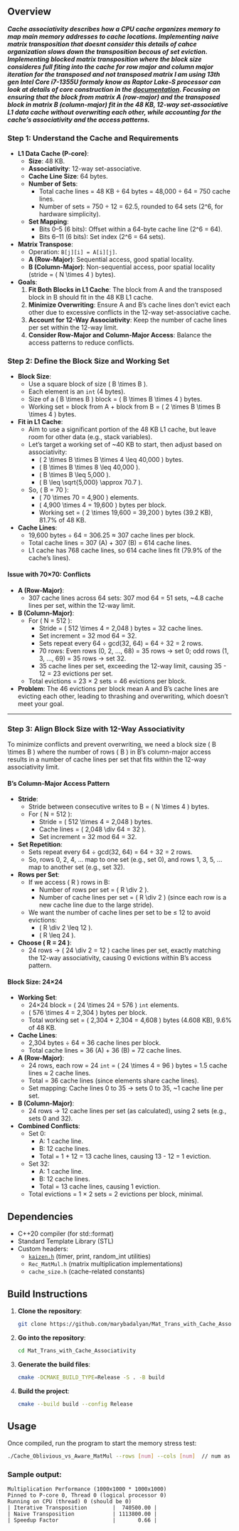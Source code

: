 
## Overview

***Cache associativity describes how a CPU cache organizes memory to map main memory addresses to cache locations.
Implementing naive matrix transposition  that doesnt consider this details of cahce organization slows down the transposition becous of set eviction.
Implementing  blocked matrix transposition where the block size consideres full fiting into the cache for row major and column  major iteration for the transposed and not transposed matrix 
I am using  13th gen Intel Core i7-1355U formaly know as Raptor Lake-S processor can look at details of core construction in the [documentation](https://edc.intel.com/content/www/us/en/design/products/platforms/details/raptor-lake-s/13th-generation-core-processor-specification-update/).
Focusing on ensuring that the block from matrix A (row-major) and the transposed block in matrix B (column-major) fit in the 48 KB, 12-way set-associative L1 data cache without overwriting each other, while accounting for the cache’s associativity and the access patterns.***

### Step 1: Understand the Cache and Requirements
- **L1 Data Cache (P-core)**:
  - **Size**: 48 KB.
  - **Associativity**: 12-way set-associative.
  - **Cache Line Size**: 64 bytes.
  - **Number of Sets**:
    - Total cache lines = 48 KB ÷ 64 bytes = 48,000 ÷ 64 = 750 cache lines.
    - Number of sets = 750 ÷ 12 = 62.5, rounded to 64 sets (2^6, for hardware simplicity).
  - **Set Mapping**:
    - Bits 0–5 (6 bits): Offset within a 64-byte cache line (2^6 = 64).
    - Bits 6–11 (6 bits): Set index (2^6 = 64 sets).
- **Matrix Transpose**:
  - Operation: `B[j][i] = A[i][j]`.
  - **A (Row-Major)**: Sequential access, good spatial locality.
  - **B (Column-Major)**: Non-sequential access, poor spatial locality (stride = \( N \times 4 \) bytes).
- **Goals**:
  1. **Fit Both Blocks in L1 Cache**: The block from A and the transposed block in B should fit in the 48 KB L1 cache.
  2. **Minimize Overwriting**: Ensure A and B’s cache lines don’t evict each other due to excessive conflicts in the 12-way set-associative cache.
  3. **Account for 12-Way Associativity**: Keep the number of cache lines per set within the 12-way limit.
  4. **Consider Row-Major and Column-Major Access**: Balance the access patterns to reduce conflicts.

### Step 2: Define the Block Size and Working Set
- **Block Size**:
  - Use a square block of size \( B \times B \).
  - Each element is an `int` (4 bytes).
  - Size of a \( B \times B \) block = \( B \times B \times 4 \) bytes.
  - Working set = block from A + block from B = \( 2 \times B \times B \times 4 \) bytes.
- **Fit in L1 Cache**:
  - Aim to use a significant portion of the 48 KB L1 cache, but leave room for other data (e.g., stack variables).
  - Let’s target a working set of ~40 KB to start, then adjust based on associativity:
    - \( 2 \times B \times B \times 4 \leq 40,000 \) bytes.
    - \( B \times B \times 8 \leq 40,000 \).
    - \( B \times B \leq 5,000 \).
    - \( B \leq \sqrt{5,000} \approx 70.7 \).
  - So, \( B = 70 \):
    - \( 70 \times 70 = 4,900 \) elements.
    - \( 4,900 \times 4 = 19,600 \) bytes per block.
    - Working set = \( 2 \times 19,600 = 39,200 \) bytes (39.2 KB), 81.7% of 48 KB.
- **Cache Lines**:
  - 19,600 bytes ÷ 64 = 306.25 ≈ 307 cache lines per block.
  - Total cache lines = 307 (A) + 307 (B) = 614 cache lines.
  - L1 cache has 768 cache lines, so 614 cache lines fit (79.9% of the cache’s lines).

#### Issue with 70×70: Conflicts
- **A (Row-Major)**:
  - 307 cache lines across 64 sets: 307 mod 64 = 51 sets, ~4.8 cache lines per set, within the 12-way limit.
- **B (Column-Major)**:
  - For \( N = 512 \):
    - Stride = \( 512 \times 4 = 2,048 \) bytes = 32 cache lines.
    - Set increment = 32 mod 64 = 32.
    - Sets repeat every 64 ÷ gcd(32, 64) = 64 ÷ 32 = 2 rows.
    - 70 rows: Even rows (0, 2, ..., 68) = 35 rows → set 0; odd rows (1, 3, ..., 69) = 35 rows → set 32.
    - 35 cache lines per set, exceeding the 12-way limit, causing 35 - 12 = 23 evictions per set.
  - Total evictions = 23 × 2 sets = 46 evictions per block.
- **Problem**: The 46 evictions per block mean A and B’s cache lines are evicting each other, leading to thrashing and overwriting, which doesn’t meet your goal.

---

### Step 3: Align Block Size with 12-Way Associativity
To minimize conflicts and prevent overwriting, we need a block size \( B \times B \) where the number of rows \( B \) in B’s column-major access results in a number of cache lines per set that fits within the 12-way associativity limit.

#### B’s Column-Major Access Pattern
- **Stride**:
  - Stride between consecutive writes to B = \( N \times 4 \) bytes.
  - For \( N = 512 \):
    - Stride = \( 512 \times 4 = 2,048 \) bytes.
    - Cache lines = \( 2,048 \div 64 = 32 \).
    - Set increment = 32 mod 64 = 32.
- **Set Repetition**:
  - Sets repeat every 64 ÷ gcd(32, 64) = 64 ÷ 32 = 2 rows.
  - So, rows 0, 2, 4, ... map to one set (e.g., set 0), and rows 1, 3, 5, ... map to another set (e.g., set 32).
- **Rows per Set**:
  - If we access \( R \) rows in B:
    - Number of rows per set = \( R \div 2 \).
    - Number of cache lines per set = \( R \div 2 \) (since each row is a new cache line due to the large stride).
  - We want the number of cache lines per set to be ≤ 12 to avoid evictions:
    - \( R \div 2 \leq 12 \).
    - \( R \leq 24 \).
- **Choose \( R = 24 \)**:
  - 24 rows → \( 24 \div 2 = 12 \) cache lines per set, exactly matching the 12-way associativity, causing 0 evictions within B’s access pattern.

#### Block Size: 24×24
- **Working Set**:
  - 24×24 block = \( 24 \times 24 = 576 \) `int` elements.
  - \( 576 \times 4 = 2,304 \) bytes per block.
  - Total working set = \( 2,304 + 2,304 = 4,608 \) bytes (4.608 KB), 9.6% of 48 KB.
- **Cache Lines**:
  - 2,304 bytes ÷ 64 = 36 cache lines per block.
  - Total cache lines = 36 (A) + 36 (B) = 72 cache lines.
- **A (Row-Major)**:
  - 24 rows, each row = 24 `int` = \( 24 \times 4 = 96 \) bytes = 1.5 cache lines ≈ 2 cache lines.
  - Total = 36 cache lines (since elements share cache lines).
  - Set mapping: Cache lines 0 to 35 → sets 0 to 35, ~1 cache line per set.
- **B (Column-Major)**:
  - 24 rows → 12 cache lines per set (as calculated), using 2 sets (e.g., sets 0 and 32).
- **Combined Conflicts**:
  - Set 0:
    - A: 1 cache line.
    - B: 12 cache lines.
    - Total = 1 + 12 = 13 cache lines, causing 13 - 12 = 1 eviction.
  - Set 32:
    - A: 1 cache line.
    - B: 12 cache lines.
    - Total = 13 cache lines, causing 1 eviction.
  - Total evictions = 1 × 2 sets = 2 evictions per block, minimal.


## Dependencies

- C++20 compiler (for std::format)
- Standard Template Library (STL)
- Custom headers:
  - [`kaizen.h`](https://github.com/heinsaar/kaizen) (timer, print, random_int utilities)
  - `Rec_MatMul.h` (matrix multiplication implementations)
  - `cache_size.h` (cache-related constants)

  
## Build Instructions

1. **Clone the repository**:
    ```bash
    git clone https://github.com/marybadalyan/Mat_Trans_with_Cache_Associativity
    ```

2. **Go into the repository**:
    ```bash
    cd Mat_Trans_with_Cache_Associativity
    ```

3. **Generate the build files**:
    ```bash
    cmake -DCMAKE_BUILD_TYPE=Release -S . -B build
    ```

4. **Build the project**:
    ```bash
    cmake --build build --config Release
    ```

## Usage
Once compiled, run the program to start the memory stress test:

```bash
./Cache_Oblivious_vs_Aware_MatMul --rows [num] --cols [num]  // num as in int 
```
### Sample output:
```
Multiplication Performance (1000x1000 * 1000x1000)
Pinned to P-core 0, Thread 0 (logical processor 0)
Running on CPU (thread) 0 (should be 0)
| Iterative Transposition        |  740500.00 |
| Naive Transposition            | 1113800.00 |
| Speedup Factor                 |       0.66 |
```
